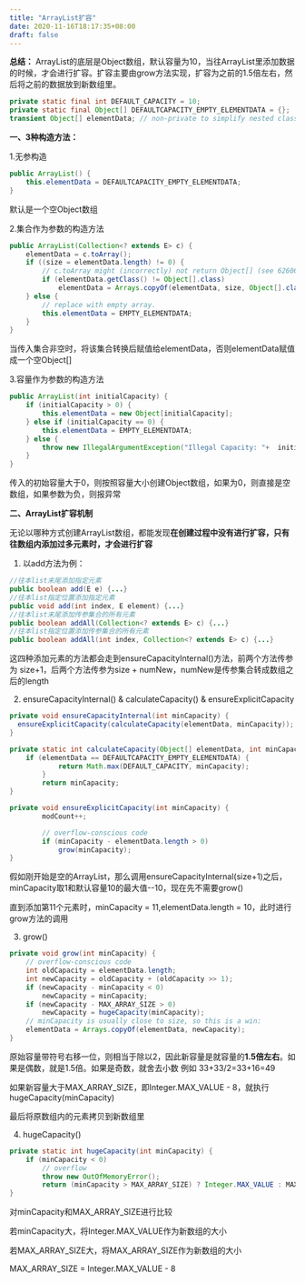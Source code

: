 ```yaml
---
title: "ArrayList扩容"
date: 2020-11-16T18:17:35+08:00
draft: false
---
```


**总结：**
ArrayList的底层是Object数组，默认容量为10，当往ArrayList里添加数据的时候，才会进行扩容。扩容主要由grow方法实现，扩容为之前的1.5倍左右，然后将之前的数据放到新数组里。

```java
private static final int DEFAULT_CAPACITY = 10;
private static final Object[] DEFAULTCAPACITY_EMPTY_ELEMENTDATA = {};
transient Object[] elementData; // non-private to simplify nested class access
```

**一、3种构造方法：**

1.无参构造

```java
public ArrayList() {    
    this.elementData = DEFAULTCAPACITY_EMPTY_ELEMENTDATA;
}
```

默认是一个空Object数组

2.集合作为参数的构造方法

```java
public ArrayList(Collection<? extends E> c) { 
    elementData = c.toArray();    
    if ((size = elementData.length) != 0) {        
        // c.toArray might (incorrectly) not return Object[] (see 6260652)        
        if (elementData.getClass() != Object[].class)            
            elementData = Arrays.copyOf(elementData, size, Object[].class);    
    } else {        
        // replace with empty array.        
        this.elementData = EMPTY_ELEMENTDATA;    
    }
}
```

当传入集合非空时，将该集合转换后赋值给elementData，否则elementData赋值成一个空Object[]

3.容量作为参数的构造方法

```java
public ArrayList(int initialCapacity) {    
    if (initialCapacity > 0) { 
        this.elementData = new Object[initialCapacity];    
    } else if (initialCapacity == 0) {    
        this.elementData = EMPTY_ELEMENTDATA; 
    } else {        
        throw new IllegalArgumentException("Illegal Capacity: "+  initialCapacity);    
    }
}
```

传入的初始容量大于0，则按照容量大小创建Object数组，如果为0，则直接是空数组，如果参数为负，则报异常

**二、ArrayList扩容机制**

无论以哪种方式创建ArrayList数组，都能发现**在创建过程中没有进行扩容，只有往数组内添加过多元素时，才会进行扩容**

1. 以add方法为例：

```java
//往本list末尾添加指定元素
public boolean add(E e) {...}
//往本list指定位置添加指定元素
public void add(int index, E element) {...}
//往本list末尾添加传参集合的所有元素
public boolean addAll(Collection<? extends E> c) {...}
//往本list指定位置添加传参集合的所有元素
public boolean addAll(int index, Collection<? extends E> c) {...}
```

这四种添加元素的方法都会走到ensureCapacityInternal()方法，前两个方法传参为 size+1，后两个方法传参为size + numNew，numNew是传参集合转成数组之后的length

2. ensureCapacityInternal() & calculateCapacity() & ensureExplicitCapacity

```java
private void ensureCapacityInternal(int minCapacity) {
  ensureExplicitCapacity(calculateCapacity(elementData, minCapacity));
}

private static int calculateCapacity(Object[] elementData, int minCapacity) {
    if (elementData == DEFAULTCAPACITY_EMPTY_ELEMENTDATA) {
            return Math.max(DEFAULT_CAPACITY, minCapacity);
        }
        return minCapacity;
}

private void ensureExplicitCapacity(int minCapacity) {
        modCount++;

        // overflow-conscious code
        if (minCapacity - elementData.length > 0)
            grow(minCapacity);
}
```

假如刚开始是空的ArrayList，那么调用ensureCapacityInternal(size+1)之后，minCapacity取1和默认容量10的最大值--10，现在先不需要grow()

直到添加第11个元素时，minCapacity = 11,elementData.length = 10，此时进行grow方法的调用

3. grow()

```java
private void grow(int minCapacity) {    
    // overflow-conscious code    
    int oldCapacity = elementData.length; 
    int newCapacity = oldCapacity + (oldCapacity >> 1);    
    if (newCapacity - minCapacity < 0) 
        newCapacity = minCapacity;    
    if (newCapacity - MAX_ARRAY_SIZE > 0)  
        newCapacity = hugeCapacity(minCapacity);    
    // minCapacity is usually close to size, so this is a win:    
    elementData = Arrays.copyOf(elementData, newCapacity);
}
```

原始容量带符号右移一位，则相当于除以2，因此新容量是就容量的**1.5倍左右**。如果是偶数，就是1.5倍。如果是奇数，就舍去小数 例如 33+33/2=33+16=49

如果新容量大于MAX_ARRAY_SIZE，即Integer.MAX_VALUE - 8，就执行hugeCapacity(minCapacity)

最后将原数组内的元素拷贝到新数组里

4. hugeCapacity()

```java
private static int hugeCapacity(int minCapacity) {    
    if (minCapacity < 0) 
        // overflow        
        throw new OutOfMemoryError();    
        return (minCapacity > MAX_ARRAY_SIZE) ? Integer.MAX_VALUE : MAX_ARRAY_SIZE;
}
```

对minCapacity和MAX_ARRAY_SIZE进行比较

若minCapacity大，将Integer.MAX_VALUE作为新数组的大小

若MAX_ARRAY_SIZE大，将MAX_ARRAY_SIZE作为新数组的大小

MAX_ARRAY_SIZE = Integer.MAX_VALUE - 8
